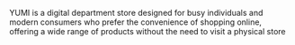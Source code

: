 YUMI is a digital department store designed for busy individuals and modern consumers who prefer the convenience of shopping online, offering a wide range of products without the need to visit a physical store

